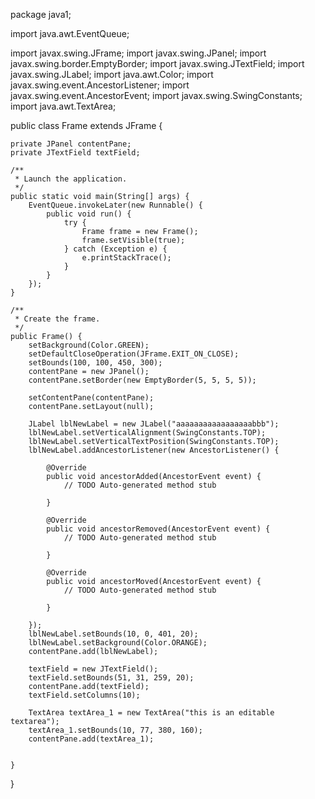package java1;

import java.awt.EventQueue;

import javax.swing.JFrame;
import javax.swing.JPanel;
import javax.swing.border.EmptyBorder;
import javax.swing.JTextField;
import javax.swing.JLabel;
import java.awt.Color;
import javax.swing.event.AncestorListener;
import javax.swing.event.AncestorEvent;
import javax.swing.SwingConstants;
import java.awt.TextArea;

public class Frame extends JFrame {

	private JPanel contentPane;
	private JTextField textField;

	/**
	 * Launch the application.
	 */
	public static void main(String[] args) {
		EventQueue.invokeLater(new Runnable() {
			public void run() {
				try {
					Frame frame = new Frame();
					frame.setVisible(true);
				} catch (Exception e) {
					e.printStackTrace();
				}
			}
		});
	}

	/**
	 * Create the frame.
	 */
	public Frame() {
		setBackground(Color.GREEN);
		setDefaultCloseOperation(JFrame.EXIT_ON_CLOSE);
		setBounds(100, 100, 450, 300);
		contentPane = new JPanel();
		contentPane.setBorder(new EmptyBorder(5, 5, 5, 5));

		setContentPane(contentPane);
		contentPane.setLayout(null);
		
		JLabel lblNewLabel = new JLabel("aaaaaaaaaaaaaaaaabbb");
		lblNewLabel.setVerticalAlignment(SwingConstants.TOP);
		lblNewLabel.setVerticalTextPosition(SwingConstants.TOP);
		lblNewLabel.addAncestorListener(new AncestorListener() {

			@Override
			public void ancestorAdded(AncestorEvent event) {
				// TODO Auto-generated method stub
				
			}

			@Override
			public void ancestorRemoved(AncestorEvent event) {
				// TODO Auto-generated method stub
				
			}

			@Override
			public void ancestorMoved(AncestorEvent event) {
				// TODO Auto-generated method stub
				
			}
			
		});
		lblNewLabel.setBounds(10, 0, 401, 20);
		lblNewLabel.setBackground(Color.ORANGE);
		contentPane.add(lblNewLabel);
		
		textField = new JTextField();
		textField.setBounds(51, 31, 259, 20);
		contentPane.add(textField);
		textField.setColumns(10);
		
		TextArea textArea_1 = new TextArea("this is an editable textarea");
		textArea_1.setBounds(10, 77, 380, 160);
		contentPane.add(textArea_1);
		
		
	}
}
